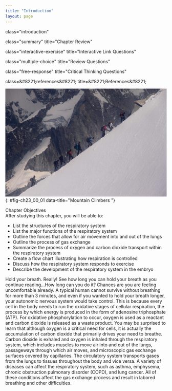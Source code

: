 ```yaml
---
title: "Introduction"
layout: page
---
```



<cnx-pi data-type="cnx.flag.introduction"> class="introduction" </cnx-pi>

<cnx-pi data-type="cnx.eoc">class="summary" title="Chapter Review"</cnx-pi>

<cnx-pi data-type="cnx.eoc">class="interactive-exercise" title="Interactive Link Questions"</cnx-pi>

<cnx-pi data-type="cnx.eoc">class="multiple-choice" title="Review Questions" </cnx-pi>

<cnx-pi data-type="cnx.eoc">class="free-response" title="Critical Thinking Questions"</cnx-pi>

<cnx-pi data-type="cnx.eoc">class=&amp;#8221;references&amp;#8221; title=&amp;#8221;References&amp;#8221;</cnx-pi>

 ![This photo shows a group of people climbing a mountain.](../resources/2300_Mountain_Climbers.jpg "The thin air at high elevations can strain the human respiratory system. (credit: &#x201C;bortescristian&#x201D;/flickr.com)"){: #fig-ch23_00_01 data-title="Mountain Climbers "}

<div data-type="note" id="eip-id1165589658015" class="note chapter-objectives" markdown="1">
<div data-type="title" class="title">
Chapter Objectives
</div>
After studying this chapter, you will be able to:

* List the structures of the respiratory system
* List the major functions of the respiratory system
* Outline the forces that allow for air movement into and out of the lungs
* Outline the process of gas exchange
* Summarize the process of oxygen and carbon dioxide transport within the respiratory system
* Create a flow chart illustrating how respiration is controlled
* Discuss how the respiratory system responds to exercise
* Describe the development of the respiratory system in the embryo

</div>

Hold your breath. Really! See how long you can hold your breath as you continue reading…How long can you do it? Chances are you are feeling uncomfortable already. A typical human cannot survive without breathing for more than 3 minutes, and even if you wanted to hold your breath longer, your autonomic nervous system would take control. This is because every cell in the body needs to run the oxidative stages of cellular respiration, the process by which energy is produced in the form of adenosine triphosphate (ATP). For oxidative phosphorylation to occur, oxygen is used as a reactant and carbon dioxide is released as a waste product. You may be surprised to learn that although oxygen is a critical need for cells, it is actually the accumulation of carbon dioxide that primarily drives your need to breathe. Carbon dioxide is exhaled and oxygen is inhaled through the respiratory system, which includes muscles to move air into and out of the lungs, passageways through which air moves, and microscopic gas exchange surfaces covered by capillaries. The circulatory system transports gases from the lungs to tissues throughout the body and vice versa. A variety of diseases can affect the respiratory system, such as asthma, emphysema, chronic obstruction pulmonary disorder (COPD), and lung cancer. All of these conditions affect the gas exchange process and result in labored breathing and other difficulties.

